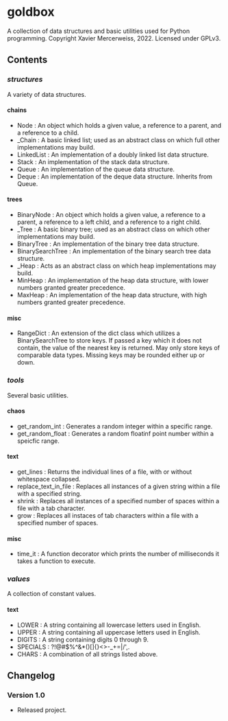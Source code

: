 # goldbox
A collection of data structures and basic utilities used for Python programming. 
Copyright Xavier Mercerweiss, 2022. Licensed under GPLv3.

## Contents
### ***structures***
A variety of data structures.
#### chains
- Node : An object which holds a given value, a reference to a parent, and a reference to a child.
- \_Chain : A basic linked list; used as an abstract class on which full other implementations may build.
- LinkedList : An implementation of a doubly linked list data structure.
- Stack : An implementation of the stack data structure.
- Queue : An implementation of the queue data structure.
- Deque : An implementation of the deque data structure. Inherits from Queue.

#### trees
- BinaryNode : An object which holds a given value, a reference to a parent, a reference to a left child, and a reference to a right child.
- \_Tree : A basic binary tree; used as an abstract class on which other implementations may build.
- BinaryTree : An implementation of the binary tree data structure.
- BinarySearchTree : An implementation of the binary search tree data structure.
- \_Heap : Acts as an abstract class on which heap implementations may build.
- MinHeap : An implementation of the heap data structure, with lower numbers granted greater precedence.
- MaxHeap : An implementation of the heap data structure, with high numbers granted greater precedence.


#### misc
- RangeDict : An extension of the dict class which utilizes a BinarySearchTree to store keys. If passed a key which it does not contain, the value of the nearest key is returned. May only store keys of comparable data types. Missing keys may be rounded either up or down.

### ***tools***
Several basic utilities.
#### chaos
- get_random_int : Generates a random integer within a specific range. 
- get_random_float : Generates a random floatinf point number within a speicfic range.

#### text
- get_lines : Returns the individual lines of a file, with or without whitespace collapsed.
- replace_text_in_file : Replaces all instances of a given string within a file with a specified string.
- shrink : Replaces all instances of a specified number of spaces within a file with a tab character.
- grow : Replaces all instaces of tab characters within a file with a specified number of spaces.

#### misc
- time_it : A function decorator which prints the number of milliseconds it takes a function to execute.

### ***values***
A collection of constant values.
#### text
- LOWER : A string containing all lowercase letters used in English.
- UPPER : A string containing all uppercase letters used in English.
- DIGITS : A string containing digits 0 through 9.
- SPECIALS : ?!@#$%^&\*()[]{}<>-\_+=|/',.
- CHARS : A combination of all strings listed above.


## Changelog
### Version 1.0
- Released project.
